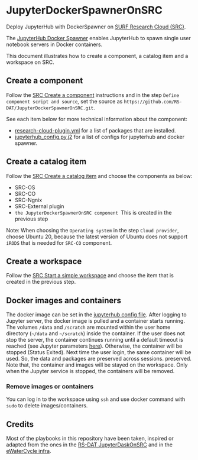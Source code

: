# JupyterDockerSpawnerOnSRC
Deploy JupyterHub with DockerSpawner on [SURF Research Cloud
(SRC)](https://servicedesk.surf.nl/wiki/display/WIKI/SURF+Research+Cloud).

The [JupyterHub Docker
Spawner](https://jupyterhub-dockerspawner.readthedocs.io/en/latest/) enables
JupyterHub to spawn single user notebook servers in Docker containers.

This document illustrates how to create a component, a catalog item and a
workspace on SRC.

## Create a component

Follow the [SRC Create a
component](https://servicedesk.surf.nl/wiki/display/WIKI/Create+a+component)
instructions and in the step `Define component script and source`, set the
source as `https://github.com/RS-DAT/JupyterDockerSpawnerOnSRC.git`.

See each item below for more technical information about the component:

- [research-cloud-plugin.yml](./research-cloud-plugin.yml) for a list of
  packages that are installed.
- [jupyterhub_config.py.j2](./roles/jupyter/templates/research-cloud-plugin.yml)
  for a list of configs for jupyterhub and docker spawner.

## Create a catalog item

Follow the [SRC Create a catalog item](https://servicedesk.surf.nl/wiki/display/WIKI/Create+a+catalog+item) and choose the components as below:

- SRC-OS
- SRC-CO
- SRC-Ngnix
- SRC-External plugin
- `the JupyterDockerSpawnerOnSRC component `This is created in the previous step

Note: When choosing the `Operating system` in the step `Cloud provider`, choose
Ubuntu 20, because the latest version of Ubuntu does not support `iRODS` that is
needed for `SRC-CO` component.

## Create a workspace

Follow the [SRC Start a simple workspace](https://servicedesk.surf.nl/wiki/display/WIKI/Start+a+simple+workspace) and choose the item that is created in the previous step.

## Docker images and containers

The docker image can be set in the [jupyterhub config
file](./roles/jupyter/templates/jupyterhub_config.py.j2). After logging to
Jupyter server, the docker image is pulled and a container starts running.
The volumes `/data` and `/scratch` are mounted within the user home directory (`~/data` and `~/scratch`)
inside the container. If the user does not stop the server, the container
continues running until a default timeout is reached (see Jupyter parameters [here](`./roles/jupyter/defaults/main.yml`)). Otherwise, the container will be stopped (Status Exited).
Next time the user login, the same container will be used. So, the data and packages are preserved across sessions.
preserved. Note that, the container and images will be stayed on the workspace.
Only when the Jupyter service is stopped, the containers will be removed.

### Remove images or containers

You can log in to the workspace using `ssh` and use docker command with `sudo`
to delete images/containers.

## Credits

Most of the playbooks in this repository have been taken, inspired or adapted from the ones in the [RS-DAT JupyterDaskOnSRC](https://github.com/RS-DAT/JupyterDaskOnSRC) and in the [eWaterCycle infra](https://github.com/eWaterCycle/infra).